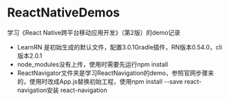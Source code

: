 # ReactNativeDemos
学习《React Native跨平台移动应用开发》（第2版）的demo记录

- LearnRN 是初始生成的默认文件，配置3.0.1Gradle插件，RN版本0.54.0，cli版本2.0.1
- node_modules没有上传，使用时需要先运行npm install
- ReactNavigator文件夹是学习ReactNavigation的demo，参照官网步骤来的，使用时改成App.js替换初始工程，使用npm install --save react-navigation安装 react-navigation
